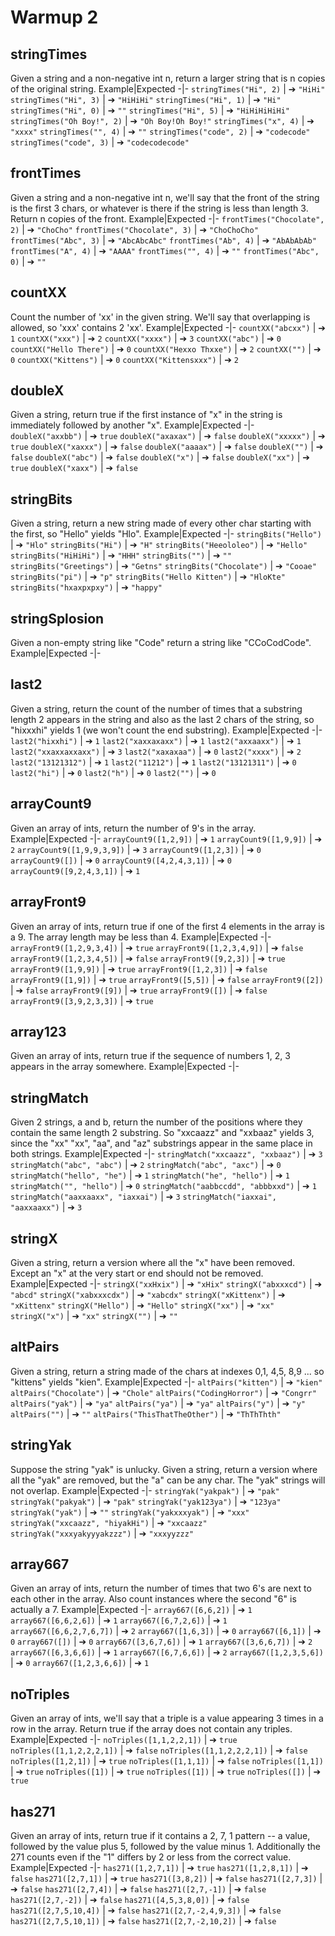 # Warmup 2
## stringTimes
Given a string and a non-negative int n, return a larger string that is n copies of the original string.
Example|Expected
-|-
`stringTimes("Hi", 2)` | &#10132; `"HiHi"`
`stringTimes("Hi", 3)` | &#10132; `"HiHiHi"`
`stringTimes("Hi", 1)` | &#10132; `"Hi"`
`stringTimes("Hi", 0)` | &#10132; `""`
`stringTimes("Hi", 5)` | &#10132; `"HiHiHiHiHi"`
`stringTimes("Oh Boy!", 2)` | &#10132; `"Oh Boy!Oh Boy!"`
`stringTimes("x", 4)` | &#10132; `"xxxx"`
`stringTimes("", 4)` | &#10132; `""`
`stringTimes("code", 2)` | &#10132; `"codecode"`
`stringTimes("code", 3)` | &#10132; `"codecodecode"`
## frontTimes
Given a string and a non-negative int n, we'll say that the front of the string is the first 3 chars, or whatever is there if the string is less than length 3. Return n copies of the front.
Example|Expected
-|-
`frontTimes("Chocolate", 2)` | &#10132; `"ChoCho"`
`frontTimes("Chocolate", 3)` | &#10132; `"ChoChoCho"`
`frontTimes("Abc", 3)` | &#10132; `"AbcAbcAbc"`
`frontTimes("Ab", 4)` | &#10132; `"AbAbAbAb"`
`frontTimes("A", 4)` | &#10132; `"AAAA"`
`frontTimes("", 4)` | &#10132; `""`
`frontTimes("Abc", 0)` | &#10132; `""`
## countXX
Count the number of 'xx' in the given string. We'll say that overlapping is allowed, so 'xxx' contains 2 'xx'.
Example|Expected
-|-
`countXX("abcxx")` | &#10132; `1`
`countXX("xxx")` | &#10132; `2`
`countXX("xxxx")` | &#10132; `3`
`countXX("abc")` | &#10132; `0`
`countXX("Hello There")` | &#10132; `0`
`countXX("Hexxo Thxxe")` | &#10132; `2`
`countXX("")` | &#10132; `0`
`countXX("Kittens")` | &#10132; `0`
`countXX("Kittensxxx")` | &#10132; `2`
## doubleX
Given a string, return true if the first instance of "x" in the string is immediately followed by another "x".
Example|Expected
-|-
`doubleX("axxbb")` | &#10132; `true`
`doubleX("axaxax")` | &#10132; `false`
`doubleX("xxxxx")` | &#10132; `true`
`doubleX("xaxxx")` | &#10132; `false`
`doubleX("aaaax")` | &#10132; `false`
`doubleX("")` | &#10132; `false`
`doubleX("abc")` | &#10132; `false`
`doubleX("x")` | &#10132; `false`
`doubleX("xx")` | &#10132; `true`
`doubleX("xaxx")` | &#10132; `false`
## stringBits
Given a string, return a new string made of every other char starting with the first, so "Hello" yields "Hlo".
Example|Expected
-|-
`stringBits("Hello")` | &#10132; `"Hlo"`
`stringBits("Hi")` | &#10132; `"H"`
`stringBits("Heeololeo")` | &#10132; `"Hello"`
`stringBits("HiHiHi")` | &#10132; `"HHH"`
`stringBits("")` | &#10132; `""`
`stringBits("Greetings")` | &#10132; `"Getns"`
`stringBits("Chocolate")` | &#10132; `"Cooae"`
`stringBits("pi")` | &#10132; `"p"`
`stringBits("Hello Kitten")` | &#10132; `"HloKte"`
`stringBits("hxaxpxpxy")` | &#10132; `"happy"`
## stringSplosion
Given a non-empty string like "Code" return a string like "CCoCodCode".
Example|Expected
-|-
## last2
Given a string, return the count of the number of times that a substring length 2 appears in the string and also as the last 2 chars of the string, so "hixxxhi" yields 1 (we won't count the end substring).
Example|Expected
-|-
`last2("hixxhi")` | &#10132; `1`
`last2("xaxxaxaxx")` | &#10132; `1`
`last2("axxaaxx")` | &#10132; `1`
`last2("xxaxxaxxaxx")` | &#10132; `3`
`last2("xaxaxaa")` | &#10132; `0`
`last2("xxxx")` | &#10132; `2`
`last2("13121312")` | &#10132; `1`
`last2("11212")` | &#10132; `1`
`last2("13121311")` | &#10132; `0`
`last2("hi")` | &#10132; `0`
`last2("h")` | &#10132; `0`
`last2("")` | &#10132; `0`
## arrayCount9
Given an array of ints, return the number of 9's in the array.
Example|Expected
-|-
`arrayCount9([1,2,9])` | &#10132; `1`
`arrayCount9([1,9,9])` | &#10132; `2`
`arrayCount9([1,9,9,3,9])` | &#10132; `3`
`arrayCount9([1,2,3])` | &#10132; `0`
`arrayCount9([])` | &#10132; `0`
`arrayCount9([4,2,4,3,1])` | &#10132; `0`
`arrayCount9([9,2,4,3,1])` | &#10132; `1`
## arrayFront9
Given an array of ints, return true if one of the first 4 elements in the array is a 9. The array length may be less than 4.
Example|Expected
-|-
`arrayFront9([1,2,9,3,4])` | &#10132; `true`
`arrayFront9([1,2,3,4,9])` | &#10132; `false`
`arrayFront9([1,2,3,4,5])` | &#10132; `false`
`arrayFront9([9,2,3])` | &#10132; `true`
`arrayFront9([1,9,9])` | &#10132; `true`
`arrayFront9([1,2,3])` | &#10132; `false`
`arrayFront9([1,9])` | &#10132; `true`
`arrayFront9([5,5])` | &#10132; `false`
`arrayFront9([2])` | &#10132; `false`
`arrayFront9([9])` | &#10132; `true`
`arrayFront9([])` | &#10132; `false`
`arrayFront9([3,9,2,3,3])` | &#10132; `true`
## array123
Given an array of ints, return true if the sequence of numbers 1, 2, 3 appears in the array somewhere.
Example|Expected
-|-
## stringMatch
Given 2 strings, a and b, return the number of the positions where they contain the same length 2 substring. So "xxcaazz" and "xxbaaz" yields 3, since the "xx" "xx", "aa", and "az" substrings appear in the same place in both strings.
Example|Expected
-|-
`stringMatch("xxcaazz", "xxbaaz")` | &#10132; `3`
`stringMatch("abc", "abc")` | &#10132; `2`
`stringMatch("abc", "axc")` | &#10132; `0`
`stringMatch("hello", "he")` | &#10132; `1`
`stringMatch("he", "hello")` | &#10132; `1`
`stringMatch("", "hello")` | &#10132; `0`
`stringMatch("aabbccdd", "abbbxxd")` | &#10132; `1`
`stringMatch("aaxxaaxx", "iaxxai")` | &#10132; `3`
`stringMatch("iaxxai", "aaxxaaxx")` | &#10132; `3`
## stringX
Given a string, return a version where all the "x" have been removed. Except an "x" at the very start or end should not be removed.
Example|Expected
-|-
`stringX("xxHxix")` | &#10132; `"xHix"`
`stringX("abxxxcd")` | &#10132; `"abcd"`
`stringX("xabxxxcdx")` | &#10132; `"xabcdx"`
`stringX("xKittenx")` | &#10132; `"xKittenx"`
`stringX("Hello")` | &#10132; `"Hello"`
`stringX("xx")` | &#10132; `"xx"`
`stringX("x")` | &#10132; `"xx"`
`stringX("")` | &#10132; `""`
## altPairs
Given a string, return a string made of the chars at indexes 0,1, 4,5, 8,9 ... so "kittens" yields "kien".
Example|Expected
-|-
`altPairs("kitten")` | &#10132; `"kien"`
`altPairs("Chocolate")` | &#10132; `"Chole"`
`altPairs("CodingHorror")` | &#10132; `"Congrr"`
`altPairs("yak")` | &#10132; `"ya"`
`altPairs("ya")` | &#10132; `"ya"`
`altPairs("y")` | &#10132; `"y"`
`altPairs("")` | &#10132; `""`
`altPairs("ThisThatTheOther")` | &#10132; `"ThThThth"`
## stringYak
Suppose the string "yak" is unlucky. Given a string, return a version where all the "yak" are removed, but the "a" can be any char. The "yak" strings will not overlap.
Example|Expected
-|-
`stringYak("yakpak")` | &#10132; `"pak"`
`stringYak("pakyak")` | &#10132; `"pak"`
`stringYak("yak123ya")` | &#10132; `"123ya"`
`stringYak("yak")` | &#10132; `""`
`stringYak("yakxxxyak")` | &#10132; `"xxx"`
`stringYak("xxcaazz", "hiyakHi")` | &#10132; `"xxcaazz"`
`stringYak("xxxyakyyyakzzz")` | &#10132; `"xxxyyzzz"`
## array667
Given an array of ints, return the number of times that two 6's are next to each other in the array. Also count instances where the second "6" is actually a 7.
Example|Expected
-|-
`array667([6,6,2])` | &#10132; `1`
`array667([6,6,2,6])` | &#10132; `1`
`array667([6,7,2,6])` | &#10132; `1`
`array667([6,6,2,7,6,7])` | &#10132; `2`
`array667([1,6,3])` | &#10132; `0`
`array667([6,1])` | &#10132; `0`
`array667([])` | &#10132; `0`
`array667([3,6,7,6])` | &#10132; `1`
`array667([3,6,6,7])` | &#10132; `2`
`array667([6,3,6,6])` | &#10132; `1`
`array667([6,7,6,6])` | &#10132; `2`
`array667([1,2,3,5,6])` | &#10132; `0`
`array667([1,2,3,6,6])` | &#10132; `1`
## noTriples
Given an array of ints, we'll say that a triple is a value appearing 3 times in a row in the array. Return true if the array does not contain any triples.
Example|Expected
-|-
`noTriples([1,1,2,2,1])` | &#10132; `true`
`noTriples([1,1,2,2,2,1])` | &#10132; `false`
`noTriples([1,1,2,2,2,1])` | &#10132; `false`
`noTriples([1,2,1])` | &#10132; `true`
`noTriples([1,1,1])` | &#10132; `false`
`noTriples([1,1])` | &#10132; `true`
`noTriples([1])` | &#10132; `true`
`noTriples([1])` | &#10132; `true`
`noTriples([])` | &#10132; `true`
## has271
Given an array of ints, return true if it contains a 2, 7, 1 pattern -- a value, followed by the value plus 5, followed by the value minus 1. Additionally the 271 counts even if the "1" differs by 2 or less from the correct value.
Example|Expected
-|-
`has271([1,2,7,1])` | &#10132; `true`
`has271([1,2,8,1])` | &#10132; `false`
`has271([2,7,1])` | &#10132; `true`
`has271([3,8,2])` | &#10132; `false`
`has271([2,7,3])` | &#10132; `false`
`has271([2,7,4])` | &#10132; `false`
`has271([2,7,-1])` | &#10132; `false`
`has271([2,7,-2])` | &#10132; `false`
`has271([4,5,3,8,0])` | &#10132; `false`
`has271([2,7,5,10,4])` | &#10132; `false`
`has271([2,7,-2,4,9,3])` | &#10132; `false`
`has271([2,7,5,10,1])` | &#10132; `false`
`has271([2,7,-2,10,2])` | &#10132; `false`
